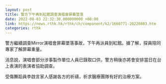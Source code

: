 ```yaml
---
layout: post
title: 警方下午再到紅館調查演唱會屏幕墜落
date: 2022-08-03 22:32:30.000000000 +08:00
link: https://news.rthk.hk/rthk/ch/component/k2/1660771-20220803.htm
categories: rthk
---
```


警方繼續調查Mirror演唱會屏幕墜落事故，下午再派員到紅館。據了解，探員陪同專家了解屏幕重量。

消息說，演唱會部分涉事製作單位人員已錄取口供，警方稍後亦將會安排當日在台上表演的表演者協助調查。

受傷舞蹈員李啟言家人感謝各方的祈禱，祈求醫療團隊有好的治療方案。
